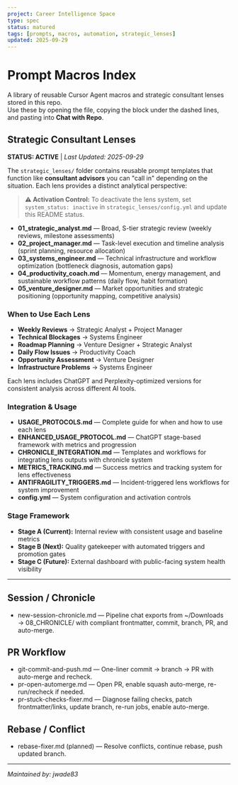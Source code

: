 ```yaml
---
project: Career Intelligence Space
type: spec
status: matured
tags: [prompts, macros, automation, strategic_lenses]
updated: 2025-09-29
---
```


# Prompt Macros Index
A library of reusable Cursor Agent macros and strategic consultant lenses stored in this repo.  
Use these by opening the file, copying the block under the dashed lines, and pasting into **Chat with Repo**.

## Strategic Consultant Lenses
**STATUS: ACTIVE** | *Last Updated: 2025-09-29*

The `strategic_lenses/` folder contains reusable prompt templates that function like **consultant advisors** you can "call in" depending on the situation. Each lens provides a distinct analytical perspective:

> **⚠️ Activation Control:** To deactivate the lens system, set `system_status: inactive` in `strategic_lenses/config.yml` and update this README status.

- **01_strategic_analyst.md** — Broad, S-tier strategic review (weekly reviews, milestone assessments)
- **02_project_manager.md** — Task-level execution and timeline analysis (sprint planning, resource allocation)
- **03_systems_engineer.md** — Technical infrastructure and workflow optimization (bottleneck diagnosis, automation gaps)
- **04_productivity_coach.md** — Momentum, energy management, and sustainable workflow patterns (daily flow, habit formation)
- **05_venture_designer.md** — Market opportunities and strategic positioning (opportunity mapping, competitive analysis)

### When to Use Each Lens
- **Weekly Reviews** → Strategic Analyst + Project Manager
- **Technical Blockages** → Systems Engineer
- **Roadmap Planning** → Venture Designer + Strategic Analyst  
- **Daily Flow Issues** → Productivity Coach
- **Opportunity Assessment** → Venture Designer
- **Infrastructure Problems** → Systems Engineer

Each lens includes ChatGPT and Perplexity-optimized versions for consistent analysis across different AI tools.

### **Integration & Usage**
- **USAGE_PROTOCOLS.md** — Complete guide for when and how to use each lens
- **ENHANCED_USAGE_PROTOCOL.md** — ChatGPT stage-based framework with metrics and progression
- **CHRONICLE_INTEGRATION.md** — Templates and workflows for integrating lens outputs with chronicle system
- **METRICS_TRACKING.md** — Success metrics and tracking system for lens effectiveness
- **ANTIFRAGILITY_TRIGGERS.md** — Incident-triggered lens workflows for system improvement
- **config.yml** — System configuration and activation controls

### **Stage Framework**
- **Stage A (Current):** Internal review with consistent usage and baseline metrics
- **Stage B (Next):** Quality gatekeeper with automated triggers and promotion gates
- **Stage C (Future):** External dashboard with public-facing system health visibility

---
## Session / Chronicle
- new-session-chronicle.md — Pipeline chat exports from ~/Downloads → 08_CHRONICLE/ with compliant frontmatter, commit, branch, PR, and auto-merge.
## PR Workflow
- git-commit-and-push.md — One-liner commit → branch → PR with auto-merge and recheck.
- pr-open-automerge.md — Open PR, enable squash auto-merge, re-run/recheck if needed.
- pr-stuck-checks-fixer.md — Diagnose failing checks, patch frontmatter/links, update branch, re-run jobs, enable auto-merge.
## Rebase / Conflict
- rebase-fixer.md (planned) — Resolve conflicts, continue rebase, push updated branch.
---
*Maintained by: jwade83*
